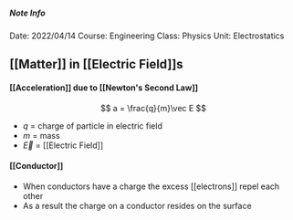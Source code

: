 ##### Note Info
Date: 2022/04/14
Course: Engineering
Class: Physics
Unit: Electrostatics
## [[Matter]] in [[Electric Field]]s
#### [[Acceleration]] due to [[Newton's Second Law]]
$$ a = \frac{q}{m}\vec E $$
- $q$ = charge of particle in electric field
- $m$ = mass
- $\vec E$ = [[Electric Field]]

#### [[Conductor]]
- When conductors have a charge the excess [[electrons]] repel each other
- As a result the charge on a conductor resides on the surface 

